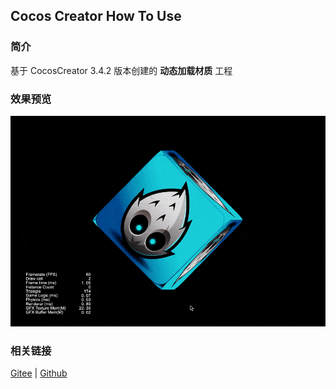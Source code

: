 ## Cocos Creator How To Use

### 简介

基于 CocosCreator 3.4.2 版本创建的 **动态加载材质** 工程

### 效果预览
![image](../../gif/202203/2022032701.gif)

### 相关链接
[Gitee](https://gitee.com/mirrors_cocos-creator/example-cases/tree/v2.4.3/assets/cases/3d) | [Github](https://github.com/cocos-creator/example-cases/tree/v2.4.3/assets/cases/3d)